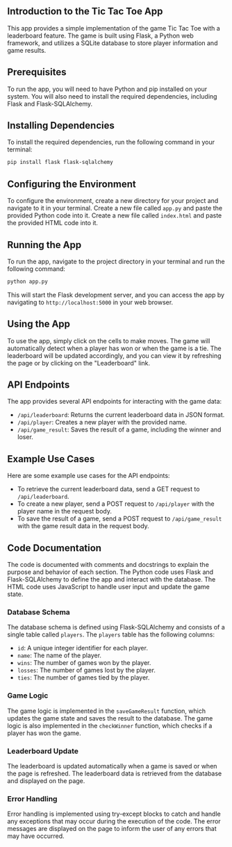 ## Introduction to the Tic Tac Toe App
This app provides a simple implementation of the game Tic Tac Toe with a leaderboard feature. The game is built using Flask, a Python web framework, and utilizes a SQLite database to store player information and game results.

## Prerequisites
To run the app, you will need to have Python and pip installed on your system. You will also need to install the required dependencies, including Flask and Flask-SQLAlchemy.

## Installing Dependencies
To install the required dependencies, run the following command in your terminal:
```bash
pip install flask flask-sqlalchemy
```
## Configuring the Environment
To configure the environment, create a new directory for your project and navigate to it in your terminal. Create a new file called `app.py` and paste the provided Python code into it. Create a new file called `index.html` and paste the provided HTML code into it.

## Running the App
To run the app, navigate to the project directory in your terminal and run the following command:
```bash
python app.py
```
This will start the Flask development server, and you can access the app by navigating to `http://localhost:5000` in your web browser.

## Using the App
To use the app, simply click on the cells to make moves. The game will automatically detect when a player has won or when the game is a tie. The leaderboard will be updated accordingly, and you can view it by refreshing the page or by clicking on the "Leaderboard" link.

## API Endpoints
The app provides several API endpoints for interacting with the game data:

* `/api/leaderboard`: Returns the current leaderboard data in JSON format.
* `/api/player`: Creates a new player with the provided name.
* `/api/game_result`: Saves the result of a game, including the winner and loser.

## Example Use Cases
Here are some example use cases for the API endpoints:

* To retrieve the current leaderboard data, send a GET request to `/api/leaderboard`.
* To create a new player, send a POST request to `/api/player` with the player name in the request body.
* To save the result of a game, send a POST request to `/api/game_result` with the game result data in the request body.

## Code Documentation
The code is documented with comments and docstrings to explain the purpose and behavior of each section. The Python code uses Flask and Flask-SQLAlchemy to define the app and interact with the database. The HTML code uses JavaScript to handle user input and update the game state.

### Database Schema
The database schema is defined using Flask-SQLAlchemy and consists of a single table called `players`. The `players` table has the following columns:

* `id`: A unique integer identifier for each player.
* `name`: The name of the player.
* `wins`: The number of games won by the player.
* `losses`: The number of games lost by the player.
* `ties`: The number of games tied by the player.

### Game Logic
The game logic is implemented in the `saveGameResult` function, which updates the game state and saves the result to the database. The game logic is also implemented in the `checkWinner` function, which checks if a player has won the game.

### Leaderboard Update
The leaderboard is updated automatically when a game is saved or when the page is refreshed. The leaderboard data is retrieved from the database and displayed on the page.

### Error Handling
Error handling is implemented using try-except blocks to catch and handle any exceptions that may occur during the execution of the code. The error messages are displayed on the page to inform the user of any errors that may have occurred.
